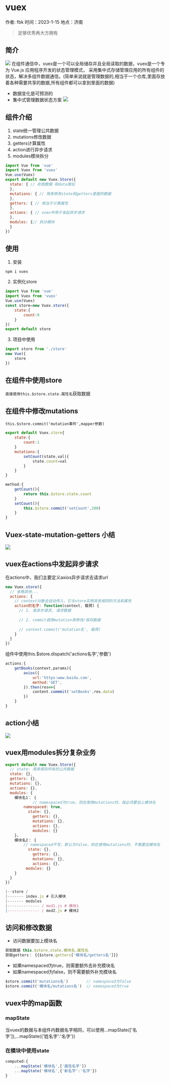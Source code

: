 # vuex

作者: fbk
时间：2023-1-15
地点：济南
>足够优秀再大方拥有 
## 简介
![](../img/2023-1-29/vuex.png)
在组件通信中，vuex是一个可以全局储存并且全局读取的数据，vuex是一个专为 Vue.js 应用程序开发的状态管理模式， 采用集中式存储管理应用的所有组件的状态，解决多组件数据通信。(简单来说就是管理数据的,相当于一个仓库,里面存放着各种需要共享的数据,所有组件都可以拿到里面的数据)
- 数据变化是可预测的
- 集中式管理数据状态方案
![](../img/2023-1-15/vuex%E6%95%B0%E6%8D%AE.jpg)
## 组件介绍
1. state统一管理公共数据
2. mutations修改数据
3. getters计算属性
4. action进行异步请求
5. modules模块拆分
```js
import Vue from 'vue'
import Vuex from 'vuex'
Vue.use(Vuex)
export default new Vuex.Store({
  state: { // 存放数据 和data类似
  },
  mutations: { // 用来修改state和getters里面的数据
  },
  getters: { // 相当于计算属性
  },
  actions: { // vuex中用于发起异步请求
  },
  modules: {// 拆分模块
  }
})
```
## 使用
1. 安装
```js
npm i vuex
```
2. 实例化store
```js
import Vue from 'vue'
import Vuex from 'vuex'
Vue.use(Vuex)
const store=new Vuex.store({
    state:{
        count:0
    }
})
export default store
```
3. 项目中使用
```js
import store from './store'
new Vue({
    store
})
```
## 在组件中使用store
`直接使用this.$store.state.属性名`获取数据
## 在组件中修改mutations
`this.$store.commit('mutation事件',mapper参数)`
```js
export default Vuex.store{
    state:{
        count:1
    }
    mutations:{
        setCount(state,val){
            state.count=val
        }
    }
}
```
```js
method:{
    getCount(){
        return this.$store.state.count
    }
    setCount(){
        this.$store.commit('setCount',200)
    }
}
```
## Vuex-state-mutation-getters 小结
![](../img/2023-1-15/state%E5%92%8Cmutations.jpg)
## vuex在actions中发起异步请求
在actions中，我们主要定义axios异步请求去请求url
```js
new Vuex.store({
  // 省略其他...
  actions: {
    // context对象会自动传入，它与store实例具有相同的方法和属性
    action的名字: function(context, 载荷) {
      // 1. 发异步请求, 请求数据
      
      // 2. commit调用mutation来修改/保存数据
      
      // context.commit('mutation名', 载荷)
    }
  }
})
```
组件中使用this.$store.dispatch('actions名字','参数')
```js
actions:{
    getBooks(context,params){
        axios({
            url:'https:www.baidu.com',
            method:'GET',
        }).then(res=>{
            content.commmit('setBooks',res.data)
        })
    }
}
```
## action小结
![](../img/2023-1-15/vuex%E6%80%BB%E7%BB%93.jpg)
## vuex用modules拆分复杂业务
```js
export default new Vuex.Store({
  // state: 用来保存所有的公共数据
  state: {},
  getters: {},
  mutations: {},
  actions: {},
  modules: {
  	模块名1： {
    		// namespaced为true，则在使用mutations时，就必须要加上模块名
      	namespaced: true, 
  		  state: {},
  			getters: {},
  			mutations: {},
  			actions: {},
  			modules: {}
  	}，
    模块名2： {
        // namespaced不写，默认为false，则在使用mutations时，不需要加模块名
  		  state: {},
  			getters: {},
  			mutations: {},
  			actions: {},
         modules: {}
  	}  
  }
})
```
```js
|--store /
|------- index.js # 引入模块
|------- modules
|-------------- / mod1.js # 模块1
|-------------- / mod2.js # 模块2
```
## 访问和修改数据
- 访问数据要加上模块名
```js
获取数据 this.$store.state.模块名.属性名
获取getters： {{$store.getters['模块名/getters名']}}
```
- 如果namespaced为true，则需要额外去补充模块名
- 如果namespaced为false，则不需要额外补充模块名
```js
$store.commit('mutations名')        // namespaced为false
$store.commit('模块名/mutations名')  // namespaced为true
```
## vuex中的map函数
### mapState
当vuex的数据与本组件内数据名字相同，可以使用...mapState(['名字']),...mapState({'姓名字':'名字'})
### 在模块中使用state
```js
computed:{
    ...mapState('模块名',['属性名字'])
    ...mapState('模块名',{'新名字':'名字'})
}
```

